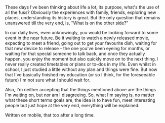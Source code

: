 These days I've been thinking about life a lot, its purpose, what's the use of all the fuss? Obviously the experiences with family, friends, exploring new places, understanding its history is great. But the only question that remains unanswered till the very end, is, "What is on the other side?"

In our daily lives, even unknowingly, you would be looking forward to some event in the near future. Be it waiting to watch a newly released movie, expecting to meet a friend, going out to get your favourite dish, waiting for that new device to release - the one you've been eyeing for months, or waiting for that special someone to talk back, and once they actually happen, you enjoy the moment but also quickly move on to the next thing. I never really created timetables or plans or to-dos in my life. Even whilst in school, I just studied a little without any plan and things were fine. But now that I've basically finished my education (or so I think, for the foreseeable future) I'm not sure what I should wait for.

Also, I'm neither accepting that the things mentioned above are the things I'm waiting on, but nor am I disagreeing. So, what I'm saying is, no matter what these short terms goals are, the idea is to have fun, meet interesting people but just hope at the very end, everything will be explained.

Written on mobile, that too after a long time.